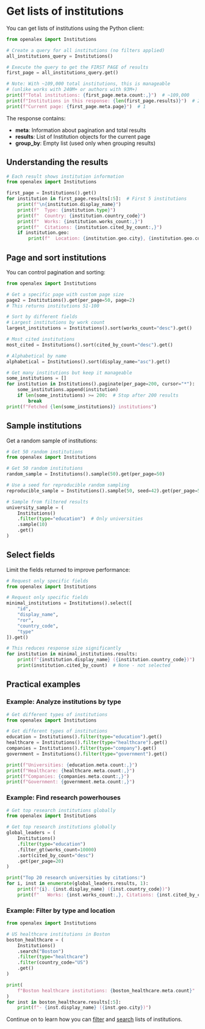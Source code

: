 # Get lists of institutions

You can get lists of institutions using the Python client:

```python
from openalex import Institutions

# Create a query for all institutions (no filters applied)
all_institutions_query = Institutions()

# Execute the query to get the FIRST PAGE of results
first_page = all_institutions_query.get()

# Note: With ~109,000 total institutions, this is manageable
# (unlike works with 240M+ or authors with 93M+)
print(f"Total institutions: {first_page.meta.count:,}")  # ~109,000
print(f"Institutions in this response: {len(first_page.results)}")  # 25
print(f"Current page: {first_page.meta.page}")  # 1
```

The response contains:
- **meta**: Information about pagination and total results
- **results**: List of Institution objects for the current page
- **group_by**: Empty list (used only when grouping results)

## Understanding the results

```python
# Each result shows institution information
from openalex import Institutions

first_page = Institutions().get()
for institution in first_page.results[:5]:  # First 5 institutions
    print(f"\n{institution.display_name}")
    print(f"  Type: {institution.type}")
    print(f"  Country: {institution.country_code}")
    print(f"  Works: {institution.works_count:,}")
    print(f"  Citations: {institution.cited_by_count:,}")
    if institution.geo:
        print(f"  Location: {institution.geo.city}, {institution.geo.country}")
```

## Page and sort institutions

You can control pagination and sorting:

```python
from openalex import Institutions

# Get a specific page with custom page size
page2 = Institutions().get(per_page=50, page=2)
# This returns institutions 51-100

# Sort by different fields
# Largest institutions by work count
largest_institutions = Institutions().sort(works_count="desc").get()

# Most cited institutions  
most_cited = Institutions().sort(cited_by_count="desc").get()

# Alphabetical by name
alphabetical = Institutions().sort(display_name="asc").get()

# Get many institutions but keep it manageable
some_institutions = []
for institution in Institutions().paginate(per_page=200, cursor="*"):
    some_institutions.append(institution)
    if len(some_institutions) >= 200:  # Stop after 200 results
        break
print(f"Fetched {len(some_institutions)} institutions")
```

## Sample institutions

Get a random sample of institutions:

```python
# Get 50 random institutions
from openalex import Institutions

# Get 50 random institutions
random_sample = Institutions().sample(50).get(per_page=50)

# Use a seed for reproducible random sampling
reproducible_sample = Institutions().sample(50, seed=42).get(per_page=50)

# Sample from filtered results
university_sample = (
    Institutions()
    .filter(type="education")  # Only universities
    .sample(10)
    .get()
)
```

## Select fields

Limit the fields returned to improve performance:

```python
# Request only specific fields
from openalex import Institutions

# Request only specific fields
minimal_institutions = Institutions().select([
    "id", 
    "display_name",
    "ror",
    "country_code",
    "type"
]).get()

# This reduces response size significantly
for institution in minimal_institutions.results:
    print(f"{institution.display_name} ({institution.country_code})")
    print(institution.cited_by_count)  # None - not selected
```

## Practical examples

### Example: Analyze institutions by type

```python
# Get different types of institutions
from openalex import Institutions

# Get different types of institutions
education = Institutions().filter(type="education").get()
healthcare = Institutions().filter(type="healthcare").get()
companies = Institutions().filter(type="company").get()
government = Institutions().filter(type="government").get()

print(f"Universities: {education.meta.count:,}")
print(f"Healthcare: {healthcare.meta.count:,}")
print(f"Companies: {companies.meta.count:,}")
print(f"Government: {government.meta.count:,}")
```

### Example: Find research powerhouses

```python
# Get top research institutions globally
from openalex import Institutions

# Get top research institutions globally
global_leaders = (
    Institutions()
    .filter(type="education")
    .filter_gt(works_count=10000)
    .sort(cited_by_count="desc")
    .get(per_page=20)
)

print("Top 20 research universities by citations:")
for i, inst in enumerate(global_leaders.results, 1):
    print(f"{i}. {inst.display_name} ({inst.country_code})")
    print(f"   Works: {inst.works_count:,}, Citations: {inst.cited_by_count:,}")
```

### Example: Filter by type and location

```python
from openalex import Institutions

# US healthcare institutions in Boston
boston_healthcare = (
    Institutions()
    .search("Boston")
    .filter(type="healthcare")
    .filter(country_code="US")
    .get()
)

print(
    f"Boston healthcare institutions: {boston_healthcare.meta.count}"
)
for inst in boston_healthcare.results[:5]:
    print(f"- {inst.display_name} ({inst.geo.city})")
```

Continue on to learn how you can [filter](filter-institutions.md) and [search](search-institutions.md) lists of institutions.
